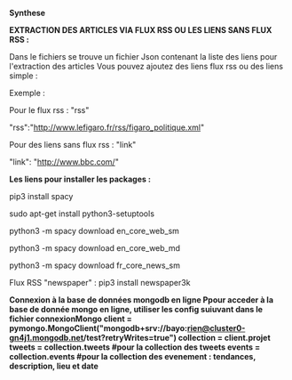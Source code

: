 <b>Synthese</b>

<b>EXTRACTION DES ARTICLES VIA FLUX RSS OU LES LIENS SANS FLUX RSS :</b>

Dans le fichiers se trouve un fichier Json contenant la liste des liens pour l'extraction des articles
Vous pouvez ajoutez des liens flux rss ou des liens simple :

Exemple :

Pour le flux rss : "rss"

 "rss":"http://www.lefigaro.fr/rss/figaro_politique.xml"
 
Pour des liens sans flux rss : "link"

"link": "http://www.bbc.com/"


<b>Les liens pour installer les packages :</b>

pip3 install spacy

sudo apt-get install python3-setuptools

python3 -m spacy download en_core_web_sm

python3 -m spacy download en_core_web_md

python3 -m spacy download fr_core_news_sm

Flux RSS "newspaper" : pip3 install newspaper3k 

<b>Connexion à la base de données mongodb en ligne<b>
 Ppour acceder à la base de donnée mongo en ligne, utiliser les config suiuvant dans le fichier connexionMongo
 client = pymongo.MongoClient("mongodb+srv://bayo:rien@cluster0-gn4j1.mongodb.net/test?retryWrites=true")
 collection = client.projet
 tweets = collection.tweets #pour la collection des tweets
 events = collection.events #pour la collection des evenement : tendances, description, lieu et date

